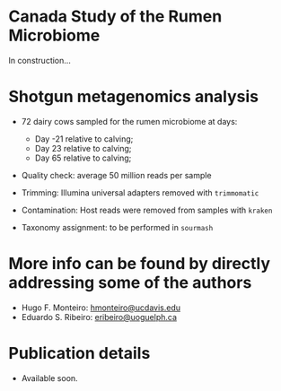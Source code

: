 # Canada Study of the Rumen Microbiome

In construction...

# Shotgun metagenomics analysis

- 72 dairy cows sampled for the rumen microbiome at days:

  - Day -21 relative to calving;
  - Day 23 relative to calving;
  - Day 65 relative to calving;

- Quality check: average 50 million reads per sample
- Trimming: Illumina universal adapters removed with `trimmomatic`
- Contamination: Host reads were removed from samples with `kraken`
- Taxonomy assignment: to be performed in `sourmash`

# More info can be found by directly addressing some of the authors

- Hugo F. Monteiro: hmonteiro@ucdavis.edu
- Eduardo S. Ribeiro: eribeiro@uoguelph.ca

# Publication details

- Available soon.
